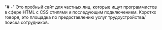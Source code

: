 "# -" 
Это пробный сайт для частных лиц, которые ищут программистов в сфере HTML с CSS стилями и последующим подключением.
Коротко говоря, это площадка по предоставлению услуг трудоустройства/поиска сотрудников.

